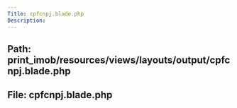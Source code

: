 ```yaml
---
Title: cpfcnpj.blade.php
Description:
---
```


## Path: print_imob/resources/views/layouts/output/cpfcnpj.blade.php
## File: cpfcnpj.blade.php

